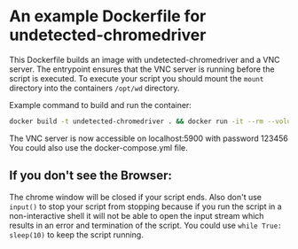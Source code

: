# An example Dockerfile for undetected-chromedriver

This Dockerfile builds an image with undetected-chromedriver and a VNC server.
The entrypoint ensures that the VNC server is running before the script is executed.
To execute your script you should mount the `mount` directory into the containers `/opt/wd`
directory.

Example command to build and run the container:
```bash
docker build -t undetected-chromedriver . && docker run -it --rm --volume ./mount:/opt/wd --name undetected-chromedriver -e VNC_PASSWORD=123456 -p 5900:5900 undetected-chromedriver python script.py
```
The VNC server is now accessible on localhost:5900 with password 123456
You could also use the docker-compose.yml file.

## If you don't see the Browser: 
The chrome window will be closed if your script ends.
Also don't use `input()` to stop your script from stopping because if you run 
the script in a non-interactive shell it will not be able to open the input 
stream which results in an error and termination of the script.
You could use `while True: sleep(10)` to keep the script running.

